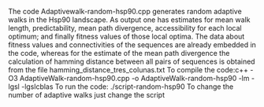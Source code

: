 
The code Adaptivewalk-random-hsp90.cpp generates random adaptive walks in the Hsp90 landscape.
As output one has estimates for mean walk length, predictability, mean path divergence, accessibility for each local optimum; and finally fitness values of those local optima.
The data about fitness values and connectivities of the sequences are already embedded in the code, whereas for the estimate
of the mean path divergence the calculation of hamming distance between all pairs of sequences is obtained from the file hamming_distance_tres_colunas.txt
To compile the code:c++ -O3 AdaptiveWalk-random-hsp90.cpp -o AdaptiveWalk-random-hsp90 -lm -lgsl -lgslcblas
To run the code: ./script-random-hsp90
To change the number of adaptive walks just change the script


